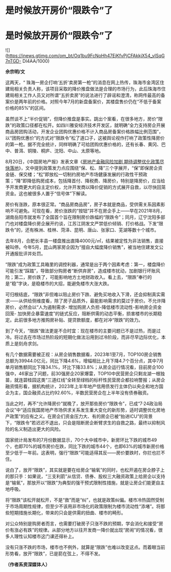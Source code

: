 # 是时候放开房价“限跌令”了

# 是时候放开房价“限跌令”了

![](https://inews.gtimg.com/om_bt/Oq1bu9FcNoHh47EjKfvPjCFAkkjX54_vISqG7nTGD-
Dl4AA/1000)

**佘宗明/文**

这两天，“
珠海一房企打响‘五折’卖房第一枪”的消息在网上热传，珠海市金湾区住建局相关负责人称，该项目采取的降价推盘做法是合理的市场行为，此后珠海市住建局相关工作人员又对所谓“五折卖房”的说法进行了辟谣和澄清，称网传最高的备案价是两年前的价格。对照今年7月的新盘备案价，其楼盘售价仍在“不低于备案价格的85%”的区间。

虽然谈不上“半价促销”，但降价推盘是事实。跳出个案看，在很多地方，房价“限跌”的政策口径都在松开。如四川雅安经济技术开发区，就明确“全力支持房企开展商品房团购活动，开发企业团购优惠价格不计入商品房备案价格跌幅比例范围”，以“团购优惠价”的方式对“限跌令”松了道口子，这被舆论视作打响了政策性降房价的第一枪。据不完全统计，同样明确了可给团购优惠价格的，还有长春、黄冈、巴中、普洱、铜陵、桐庐、沈阳、中山、太原等地。

8月20日，《中国房地产报》发表文章《[房地产金融风险加剧
期待调整优化政策尽快落地](https://new.qq.com/rain/a/20230820A010ZB00)》，文中提到政策发力点应围绕“保、松、降”三个字展开，“保”即保房企资金链、保交楼；“松”即放松一切制约房地产市场健康发展的行政性干预政策；“降”即降低购房成本，包括降首付、降税费、降房价，特别是降房价，应当给予开发商更大的自主定价权，允许开发商以降价促销的方式展开自救，以尽快回笼资金。这也被很多人置于“信号体”下解读。

房价有涨跌，原本很正常。“商品房商品房”，房子本就是商品，受供需关系因素影响不可避免。可现在看，房价涨跌的“按钮”并不在房企手上——早在2021年8月，湖南岳阳市就发布了全国首个旨在限制房价跌幅的“限跌令”；同月，辽宁沈阳多部门也对楼盘降价房企展开约谈，江苏江阴发文严禁低价倾销、打价格战。下发“限跌令”的，还有株洲、桂林、菏泽、昆明、唐山、张家口、芜湖等数十个城市。

去年8月，合肥长丰县一楼盘推出直降4000元/㎡，结果被定性为非法销售，直接被叫停。今年5月，昆山两家房企因为“擅自大幅度降价销售”，被当地住建发文公开通报批评并处罚。

“限跌”成为政策工具箱里的调控利器，通常是出于两个因素考虑：第一，楼盘降价可能引发“踩踏”，导致部分购房者“断供弃房”，造成楼市扰动，加剧银行坏账风险；第二，房价跌了，可能影响地方土地财政收入。看上去，“限跌”奉行的是“稳”字诀，是稳楼市的大招，能避免楼市大涨大跌。

可归根结底，“限跌”非但难以阻止房价下跌、避免买地收入下滑，还会抑制真实需求——从供给侧维度看，除了房子品质外，最能影响需求的莫过于房价。不允许降房价，必然会以“人为遏制需求-
增加购房人负担-降低楼市流动性-影响房企资金回笼-
加快房企暴雷速度”的链式反应，阻断供需的动态平衡，损害楼市的长期稳定。此前很多地方推购房补贴、提贷款额度，都在对冲“限跌”的效力。

到了今天，“限跌”做法更是不合时宜：现在楼市的主要问题已不是过热，而是过冷。将过去在市场过热阶段的短期化做法沿用到过冷阶段，而非尽早边际优化，本质上是刻舟求剑。

有几个数据需要被正视：从房企销售数据看，2023年1至7月，TOP100房企销售总额为39944.0亿元，同比下降4.6%，增幅相比上月下降4.7个百分点，其中7月单月销售额同比下降34.1%，环比下降33.8%；从房企运行情况看，目前房企100强中，46家出了问题，前30强房企20家爆雷，TOP10中民营房企只剩龙湖一根独苗，就连碧桂园这类“三道红线”全转至绿档的标杆性民营房企都拉响警报；从房企融资情形看，据机构统计，2023年上半年地产信用债发行主体仍以央企和地方国企为主，国企融资占比约92.60%，半数民营房企在上半年没有债券融资。

当此之时，再不“允许降房价”就晚了，放开那些房价“限跌令”，已成“7·24政治局会议”中“适应我国房地产市场供求关系发生重大变化的新形势，适时调整优化房地产政策”的应有之义。在房企们资金压力大、有的房企已被“抬进ICU”的背景下，“限跌令”若迟迟不退出，只会是阻断房企断臂求生的自救之路，最终以抑制风险的名义制造出更大的风险。

国家统计局发布的7月份数据显示，70个大中城市中，新房环比下跌的城市49个，也即70%的城市房价在跌，同比下跌的城市44个，也即63%的城市新房价格至少低于一年前。这表明，强行“限跌”可能适得其反——房价要跌时，你拦也拦不住。

说白了，放开“限跌”，其实就是要在给房企“输氧”的同时，也松开遏在房企脖子上的那只手：如果说，“三支利箭”从信贷、债券、股权三大融资政策上给房企以支持是“输氧”，那放开以“限跌”为典型的强干预式限制性措施，就是让房企们能更自主地呼吸。

将“限跌”该松开就松开，不是“救”而是“纠”，也就是政策纠偏。楼市冷热固然受制于市场周期性规律，但至少不该用非市场化的政策限制为楼市流动性“添堵”。将那些短期措施长期化，带来的只会是供需的扭曲、楼市的畸形。

对公众特别是购房者而言，也需要打破房子只涨不跌的预期，学会消化和接受“房价有涨必有跌”的规律。从部分地方以往开发商一降价就出现“房闹”的情况看，很多人理性认知楼市这门课还得补上。

没有只涨不跌的市场，楼市也不例外，就算是“限跌”也难以改变这点。而着眼当前形势看，放开“限跌”，已是箭在弦上，不得不发。

**（作者系资深媒体人）**

